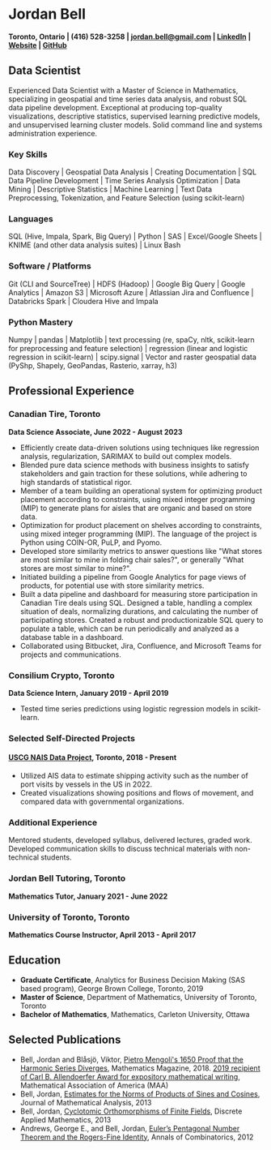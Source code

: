 # Jordan Bell
**Toronto, Ontario | (416) 528-3258 | [jordan.bell@gmail.com](mailto:jordan.bell@gmail.com) | [LinkedIn](https://linkedin.com/in/jordanbell2357) | [Website](http://jordanbell.info) | [GitHub](https://github.com/jordanbell2357)**

## Data Scientist
Experienced Data Scientist with a Master of Science in Mathematics, specializing in geospatial and time series data analysis, and robust SQL data pipeline development. Exceptional at producing top-quality visualizations, descriptive statistics, supervised learning predictive models, and unsupervised learning cluster models. Solid command line and systems administration experience.

### Key Skills
Data Discovery | Geospatial Data Analysis | Creating Documentation | SQL Data Pipeline Development | Time Series Analysis
Optimization | Data Mining | Descriptive Statistics | Machine Learning | Text Data Preprocessing, Tokenization, and Feature Selection (using scikit-learn)

### Languages
SQL (Hive, Impala, Spark, Big Query) | Python | SAS | Excel/Google Sheets | KNIME (and other data analysis suites) | Linux Bash

### Software / Platforms
Git (CLI and SourceTree) | HDFS (Hadoop) | Google Big Query | Google Analytics | Amazon S3 | Microsoft Azure | Atlassian Jira and Confluence | Databricks Spark | Cloudera Hive and Impala

### Python Mastery
Numpy | pandas | Matplotlib | text processing (re, spaCy, nltk, scikit-learn for preprocessing and feature selection) | regression (linear and logistic regression in scikit-learn) | scipy.signal | Vector and raster geospatial data (PyShp, Shapely, GeoPandas, Rasterio, xarray, h3)

## Professional Experience

### Canadian Tire, Toronto
**Data Science Associate, June 2022 - August 2023**
- Efficiently create data-driven solutions using techniques like regression analysis, regularization, SARIMAX to build out complex models.
- Blended pure data science methods with business insights to satisfy stakeholders and gain traction for these solutions, while adhering to high standards of statistical rigor.
- Member of a team building an operational system for optimizing product placement according to constraints, using mixed integer programming (MIP) to generate plans for aisles that are organic and based on store data.
- Optimization for product placement on shelves according to constraints, using mixed integer programming (MIP). The language of the project is Python using COIN-OR, PuLP, and Pyomo.
- Developed store similarity metrics to answer questions like "What stores are most similar to mine in folding chair sales?", or generally "What stores are most similar to mine?".
- Initiated building a pipeline from Google Analytics for page views of products, for potential use with store similarity metrics.
- Built a data pipeline and dashboard for measuring store participation in Canadian Tire deals using SQL. Designed a table, handling a complex situation of deals, normalizing durations, and calculating the number of participating stores. Created a robust and productionizable SQL query to populate a table, which can be run periodically and analyzed as a database table in a dashboard.
- Collaborated using Bitbucket, Jira, Confluence, and Microsoft Teams for projects and communications.


### Consilium Crypto, Toronto
**Data Science Intern, January 2019 - April 2019**
- Tested time series predictions using logistic regression models in scikit-learn.

### Selected Self-Directed Projects
#### [USCG NAIS Data Project](https://github.com/jordanbell2357/uscg-nais-data), Toronto, 2018 - Present
- Utilized AIS data to estimate shipping activity such as the number of port visits by vessels in the US in 2022.
- Created visualizations showing positions and flows of movement, and compared data with governmental organizations.

### Additional Experience
Mentored students, developed syllabus, delivered lectures, graded work. Developed communication skills to discuss technical materials with non-technical students.

### Jordan Bell Tutoring, Toronto
**Mathematics Tutor, January 2021 - June 2022**

### University of Toronto, Toronto
**Mathematics Course Instructor, April 2013 - April 2017**

## Education

- **Graduate Certificate**, Analytics for Business Decision Making (SAS based program), George Brown College, Toronto, 2019
- **Master of Science**, Department of Mathematics, University of Toronto, Toronto
- **Bachelor of Mathematics**, Mathematics, Carleton University, Ottawa

## Selected Publications
- Bell, Jordan and Blåsjö, Viktor, [Pietro Mengoli's 1650 Proof that the Harmonic Series Diverges](https://doi.org/10.1080/0025570X.2018.1506656), Mathematics Magazine, 2018. [2019 recipient of Carl B. Allendoerfer Award for expository mathematical writing](https://www.maa.org/programs-and-communities/member-communities/maa-awards/writing-awards/carl-b-allendoerfer-awards), Mathematical Association of America (MAA)
- Bell, Jordan, [Estimates for the Norms of Products of Sines and Cosines](https://doi.org/10.1016/j.jmaa.2013.04.010), Journal of Mathematical Analysis, 2013
- Bell, Jordan, [Cyclotomic Orthomorphisms of Finite Fields](https://doi.org/10.1016/j.dam.2012.08.013), Discrete Applied Mathematics, 2013
- Andrews, George E., and Bell, Jordan, [Euler’s Pentagonal Number Theorem and the Rogers-Fine Identity](https://doi.org/10.1007/s00026-012-0139-4), Annals of Combinatorics, 2012